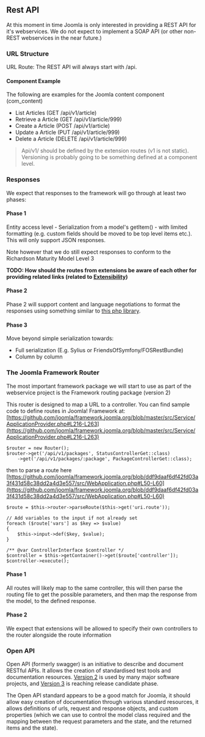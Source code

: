## Rest API
At this moment in time Joomla is only interested in providing a REST API for it's webservices. We do not expect to implement
a SOAP API (or other non-REST webservices in the near future.)

### URL Structure
URL Route: The REST API will always start with /api.

#### Component Example
The following are examples for the Joomla content component (com_content)
  - List Articles (GET /api/v1/article)
  - Retrieve a Article (GET /api/v1/article/999)
  - Create a Article (POST /api/v1/article)
  - Update a Article (PUT /api/v1/article/999)
  - Delete a Article (DELETE /api/v1/article/999)

> Api/v1/ should be defined by the extension routes (v1 is not static). Versioning is probably going to be something defined at a component level.

### Responses
We expect that responses to the framework will go through at least two phases:

#### Phase 1
Entity access level - Serialization from a model's getItem() - with limited formatting (e.g. custom fields should be
moved to be top level items etc.). This will only support JSON responses.

Note however that we do still expect responses to conform to the Richardson Maturity Model Level 3

**TODO: How should the routes from extensions be aware of each other for providing related links (related to
[Extensibility](specification/chapters/extensibility.md))**

#### Phase 2
Phase 2 will support content and language negotiations to format the responses using something similar to [this php
library](https://github.com/willdurand/Negotiation).

#### Phase 3
Move beyond simple serialization towards:
  - Full serialization (E.g. Sylius or FriendsOfSymfony/FOSRestBundle)
  - Column by column

### The Joomla Framework Router
The most important framework package we will start to use as part of the webservice project is the Framework routing package (version 2)

This router is designed to map a URL to a controller. You can find sample code to define routes in Joomla! Framework at: [https://github.com/joomla/framework.joomla.org/blob/master/src/Service/ApplicationProvider.php#L216-L263](https://github.com/joomla/framework.joomla.org/blob/master/src/Service/ApplicationProvider.php#L216-L263)

	$router = new Router();
	$router->get('/api/v1/packages', StatusControllerGet::class)
		->get('/api/v1/packages/:package', PackageControllerGet::class);


then to parse a route here [https://github.com/joomla/framework.joomla.org/blob/ddf9daaf6df42fd03a3f431d58c38dd2a4d3e557/src/WebApplication.php#L50-L60](https://github.com/joomla/framework.joomla.org/blob/ddf9daaf6df42fd03a3f431d58c38dd2a4d3e557/src/WebApplication.php#L50-L60)

    $route = $this->router->parseRoute($this->get('uri.route'));

    // Add variables to the input if not already set
    foreach ($route['vars'] as $key => $value)
    {
        $this->input->def($key, $value);
    }

    /** @var ControllerInterface $controller */
    $controller = $this->getContainer()->get($route['controller']);
    $controller->execute();

#### Phase 1
All routes will likely map to the same controller, this will then parse the routing file to get the possible parameters,
and then map the response from the model, to the defined response.

#### Phase 2
We expect that extensions will be allowed to specify their own controllers to the router alongside the route information

### Open API
Open API (formerly swagger) is an initiative to describe and document RESTful APIs. It allows the creation of standardised test tools and
documentation resources. [Version 2](https://github.com/OAI/OpenAPI-Specification/blob/master/versions/2.0.md) is used
by many major software projects, and [Version 3](https://github.com/OAI/OpenAPI-Specification/blob/rc1-version-bump/versions/3.0.md)
is reaching release candidate phase.

The Open API standard appears to be a good match for Joomla, it should allow easy creation of documentation through
various standard resources, it allows definitions of urls, request and response objects, and custom properties (which
we can use to control the model class required and the mapping between the request parameters and the state, and the
returned items and the state).
